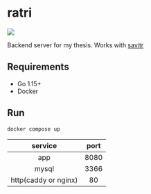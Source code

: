 # ratri

[![](https://github.com/ushmz/ratri/actions/workflows/test.yml/badge.svg)](https://github.com/ushmz/ratri/actions/workflows/test.yml)

Backend server for my thesis. Works with [savitr](https://github.com/ushmz/savitr)

## Requirements

- Go 1.15+
- Docker

## Run

```shell
docker compose up
```

|service|port|
|:-:|:-:|
|app|8080|
|mysql|3366|
|http(caddy or nginx)|80|
